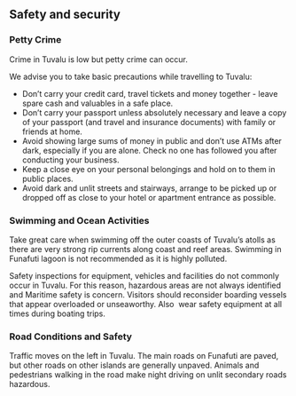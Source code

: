 ## Safety and security

### **Petty Crime**

Crime in Tuvalu is low but petty crime can occur.

We advise you to take basic precautions while travelling to Tuvalu:

* Don’t carry your credit card, travel tickets and money together - leave spare cash and valuables in a safe place.
* Don’t carry your passport unless absolutely necessary and leave a copy of your passport (and travel and insurance documents) with family or friends at home.
* Avoid showing large sums of money in public and don’t use ATMs after dark, especially if you are alone. Check no one has followed you after conducting your business.
* Keep a close eye on your personal belongings and hold on to them in public places.
* Avoid dark and unlit streets and stairways, arrange to be picked up or dropped off as close to your hotel or apartment entrance as possible.

### **Swimming and Ocean Activities**

Take great care when swimming off the outer coasts of Tuvalu’s atolls as there are very strong rip currents along coast and reef areas. Swimming in Funafuti lagoon is not recommended as it is highly polluted.

Safety inspections for equipment, vehicles and facilities do not commonly occur in Tuvalu. For this reason, hazardous areas are not always identified and Maritime safety is concern. Visitors should reconsider boarding vessels that appear overloaded or unseaworthy. Also  wear safety equipment at all times during boating trips.

### **Road Conditions and Safety**

Traffic moves on the left in Tuvalu. The main roads on Funafuti are paved, but other roads on other islands are generally unpaved. Animals and pedestrians walking in the road make night driving on unlit secondary roads hazardous.